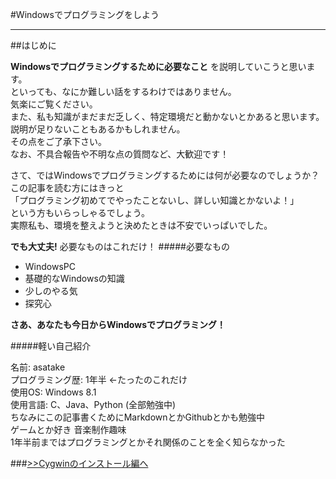 #Windowsでプログラミングをしよう
_ _ _
##はじめに

__Windowsでプログラミングするために必要なこと__ を説明していこうと思います。  
といっても、なにか難しい話をするわけではありません。  
気楽にご覧ください。  
また、私も知識がまだまだ乏しく、特定環境だと動かないとかあると思います。  
説明が足りないこともあるかもしれません。  
その点をご了承下さい。  
なお、不具合報告や不明な点の質問など、大歓迎です！

さて、ではWindowsでプログラミングするためには何が必要なのでしょうか？  
この記事を読む方にはきっと  
「プログラミング初めてでやったことないし、詳しい知識とかないよ！」  
という方もいらっしゃるでしょう。  
実際私も、環境を整えようと決めたときは不安でいっぱいでした。  

**でも大丈夫!** 必要なものはこれだけ！
#####必要なもの
* WindowsPC
* 基礎的なWindowsの知識
* 少しのやる気
* 探究心

**さあ、あなたも今日からWindowsでプログラミング！**

#####軽い自己紹介

名前: asatake  
プログラミング歴: 1年半 ←たったのこれだけ  
使用OS: Windows 8.1  
使用言語: C、Java、Python (全部勉強中)  
ちなみにこの記事書くためにMarkdownとかGithubとかも勉強中  
ゲームとか好き 音楽制作趣味  
1年半前まではプログラミングとかそれ関係のことを全く知らなかった

###[>>Cygwinのインストール編へ](01_cyg_install.md)
